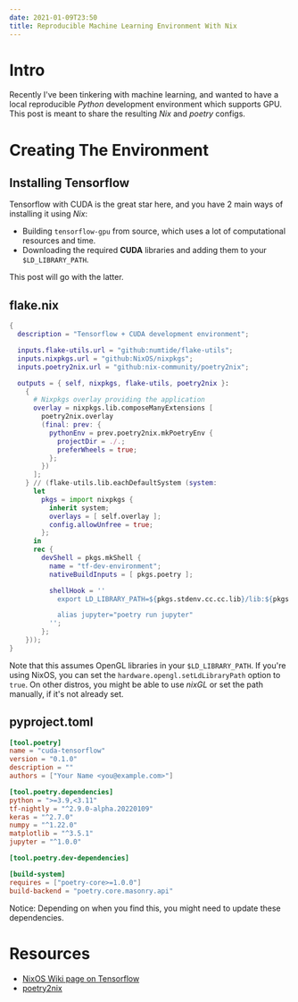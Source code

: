 ```yaml
---
date: 2021-01-09T23:50
title: Reproducible Machine Learning Environment With Nix
---
```


<!-- toc -->

# Intro
Recently I've been tinkering with machine learning, and wanted to have a local
reproducible *Python* development environment which supports GPU. This post is meant to
share the resulting *Nix* and *poetry* configs.

# Creating The Environment
## Installing Tensorflow
Tensorflow with CUDA is the great star here, and you have 2 main ways of installing it using *Nix*:
- Building `tensorflow-gpu` from source, which uses a lot of computational
    resources and time.
- Downloading the required **CUDA** libraries and adding them to your
    `$LD_LIBRARY_PATH`.

This post will go with the latter.

## flake.nix
```nix 
{
  description = "Tensorflow + CUDA development environment";

  inputs.flake-utils.url = "github:numtide/flake-utils";
  inputs.nixpkgs.url = "github:NixOS/nixpkgs";
  inputs.poetry2nix.url = "github:nix-community/poetry2nix";

  outputs = { self, nixpkgs, flake-utils, poetry2nix }:
    {
      # Nixpkgs overlay providing the application
      overlay = nixpkgs.lib.composeManyExtensions [
        poetry2nix.overlay
        (final: prev: {
          pythonEnv = prev.poetry2nix.mkPoetryEnv {
            projectDir = ./.;
            preferWheels = true;
          };
        })
      ];
    } // (flake-utils.lib.eachDefaultSystem (system:
      let
        pkgs = import nixpkgs {
          inherit system;
          overlays = [ self.overlay ];
          config.allowUnfree = true;
        };
      in
      rec {
        devShell = pkgs.mkShell {
          name = "tf-dev-environment";
          nativeBuildInputs = [ pkgs.poetry ];

          shellHook = ''
            export LD_LIBRARY_PATH=${pkgs.stdenv.cc.cc.lib}/lib:${pkgs.cudatoolkit_11}/lib:${pkgs.cudnn_cudatoolkit_11}/lib:${pkgs.cudatoolkit_11.lib}/lib:$LD_LIBRARY_PATH

            alias jupyter="poetry run jupyter"
          '';
        };
    }));
}
```
Note that this assumes OpenGL libraries in your `$LD_LIBRARY_PATH`. If you're
using NixOS, you can set the `hardware.opengl.setLdLibraryPath` option to
`true`.  On other distros, you might be able to use *nixGL* or set the path
manually, if it's not already set.

## pyproject.toml
```toml 
[tool.poetry]
name = "cuda-tensorflow"
version = "0.1.0"
description = ""
authors = ["Your Name <you@example.com>"]

[tool.poetry.dependencies]
python = ">=3.9,<3.11"
tf-nightly = "^2.9.0-alpha.20220109"
keras = "^2.7.0"
numpy = "^1.22.0"
matplotlib = "^3.5.1"
jupyter = "^1.0.0"

[tool.poetry.dev-dependencies]

[build-system]
requires = ["poetry-core>=1.0.0"]
build-backend = "poetry.core.masonry.api"
```

Notice: Depending on when you find this, you might need to update these dependencies.

# Resources
- [NixOS Wiki page on Tensorflow](https://nixos.wiki/wiki/Tensorflow)
- [poetry2nix](https://github.com/nix-community/poetry2nix)
